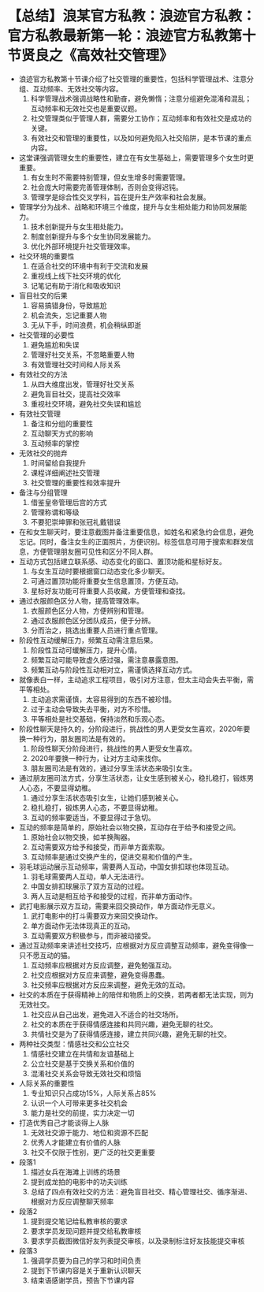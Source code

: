 # 【总结】浪某官方私教：浪迹官方私教：官方私教最新第一轮：浪迹官方私教第十节贤良之《高效社交管理》

-   浪迹官方私教第十节课介绍了社交管理的重要性，包括科学管理战术、注意分组、互动频率、无效社交等内容。
    1.  科学管理战术强调战略性和勤奋，避免懒惰；注意分组避免混淆和混乱；互动频率和无效社交也是重要议题。
    2.  社交管理类似于管理人群，需要分工协作；互动频率和有效社交是成功的关键。
    3.  有效社交和管理的重要性，以及如何避免陷入社交陷阱，是本节课的重点内容。
-   这堂课强调管理女生的重要性，建立在有女生基础上，需要管理多个女生时更重要。
    1.  有女生时不需要特别管理，但女生增多时需要管理。
    2.  社会庞大时需要完善管理体制，否则会变得迟钝。
    3.  管理学是综合性交叉学科，旨在提升生产效率和社会发展。
-   管理学分为战术、战略和环境三个维度，提升与女生相处能力和协同发展能力。
    1.  技术创新提升与女生相处能力。
    2.  制度创新提升与多个女生协同发展能力。
    3.  优化外部环境提升社交管理效率。
-   社交环境的重要性
    1.  在适合社交的环境中有利于交流和发展
    2.  重视线上线下社交环境的优化
    3.  记笔记有助于消化和吸收知识
-   盲目社交的后果
    1.  容易搞错身份，导致尴尬
    2.  机会流失，忘记重要人物
    3.  无从下手，时间浪费，机会稍纵即逝
-   社交管理的必要性
    1.  避免尴尬和失误
    2.  管理好社交关系，不忽略重要人物
    3.  有效管理社交时间和人际关系
-   有效社交的方法
    1.  从四大维度出发，管理好社交关系
    2.  避免盲目社交，提高社交效率
    3.  重视社交环境，避免社交失误和尴尬
-   有效社交管理
    1.  备注和分组的重要性
    2.  互动聊天方式的影响
    3.  互动频率的掌控
-   无效社交的抛弃
    1.  时间留给自我提升
    2.  课程详细阐述社交管理
    3.  社交管理的重要性和效率提升
-   备注与分组管理
    1.  借鉴皇帝管理后宫的方式
    2.  管理称谓和等级
    3.  不要犯崇坤罪和张冠礼戴错误
-   在和女生聊天时，要注意截图并备注重要信息，如姓名和紧急约会信息，避免忘记。同时，备注女生的正面照片，方便识别。标签信息可用于搜索和群发信息，方便管理朋友圈可见性和区分不同人群。
-   互动方式包括建立联系感、动态变化的窗口、置顶功能和星标好友。
    1.  与女生互动时要根据窗口动态变化多少聊天。
    2.  可通过置顶功能将重要女生信息置顶，方便互动。
    3.  星标好友功能可将重要人员收藏，方便管理和查找。
-   通过衣服颜色区分人物，提高管理效率。
    1.  衣服颜色区分人物，方便辨别和管理。
    2.  通过衣服颜色区分团队成员，便于分辨。
    3.  分而治之，挑选出重要人员进行重点管理。
-   阶段性互动缓解压力，频繁互动需注意后果。
    1.  阶段性互动可缓解压力，提升心情。
    2.  频繁互动可能导致虚久感过强，需注意暴露意图。
    3.  频繁互动与阶段性互动相对立，需谨慎选择互动方式。
-   就像表白一样，主动追求工程项目，吸引对方注意，但太主动会失去平衡，需平等相处。
    1.  主动追求需谨慎，太容易得到的东西不被珍惜。
    2.  过于主动会导致失去平衡，对方不珍惜。
    3.  平等相处是社交基础，保持淡然和乐观心态。
-   阶段性聊天是持久的，分阶段进行，挑战性的男人更受女生喜欢，2020年要换一种行为，朋友圈司法是有效的。
    1.  阶段性聊天分阶段进行，挑战性的男人更受女生喜欢。
    2.  2020年要换一种行为，让对方主动来找你。
    3.  朋友圈司法是有效的，通过分享生活状态来吸引女生。
-   通过朋友圈司法方式，分享生活状态，让女生感到被关心，稳扎稳打，锻炼男人心态，不要显得幼稚。
    1.  通过分享生活状态吸引女生，让她们感到被关心。
    2.  稳扎稳打，锻炼男人心态，不要显得幼稚。
    3.  互动的频率要适当，不要显得过于急切。
-   互动的频率是简单的，原始社会以物交换，互动存在于给予和接受之间。
    1.  原始社会以物交换，如羊换陶器。
    2.  互动需要双方给予和接受，而非单方面索取。
    3.  互动频率是通过交换产生的，促进交易和价值的产生。
-   羽毛球运动展示互动频率，需要两人互动，中国女排扣球也体现互动。
    1.  羽毛球需要两人互动，单人无法进行。
    2.  中国女排扣球展示了双方互动的过程。
    3.  两人互动是相互给予和接受的过程，而非单方面动作。
-   武打电影展示双方互动，需要来回交换动作，单方面动作无意义。
    1.  武打电影中的打斗需要双方来回交换动作。
    2.  单方面动作无法体现真正的互动。
    3.  互动需要双方积极参与，而非被动接受。
-   通过互动频率来讲述社交技巧，应根据对方反应调整互动频率，避免变得像一只不愿互动的猫。
    1.  互动频率应根据对方反应调整，避免勉强互动。
    2.  社交应根据对方反应来调整，避免变得愚蠢。
    3.  社交频率应根据对方反应来调整，避免无效的互动。
-   社交的本质在于获得精神上的陪伴和物质上的交换，若两者都无法实现，则为无效社交。
    1.  社交应从自己出发，避免进入不适合的社交场所。
    2.  社交的本质在于获得情感连接和共同兴趣，避免无聊的社交。
    3.  共情社交是为了获得情感连接，建立共同兴趣，避免无聊的社交。
-   两种社交类型：情感社交和公立社交
    1.  情感社交建立在共情和友谊基础上
    2.  公立社交是基于交换关系和价值的
    3.  混淆社交关系会导致无效社交和烦恼
-   人际关系的重要性
    1.  专业知识只占成功15%，人际关系占85%
    2.  认识一个人可带来更多社交机会
    3.  能力是社交的前提，实力决定一切
-   打造优秀自己才能谈得上人脉
    1.  无效社交源于能力、地位和资源不匹配
    2.  优秀人才能建立有价值的人脉
    3.  社交不仅限于性别，更广泛的社交更重要
-   段落1
    1.  描述女兵在海滩上训练的场景
    2.  提到成龙拍的电影中的功夫训练
    3.  总结了四点有效社交的方法：避免盲目社交、精心管理社交、循序渐进、根据对方反应调整聊天频率
-   段落2
    1.  提到提交笔记给私教审核的要求
    2.  要求学员发现问题并提交给私教审核
    3.  要求学员截图微信好友列表提交审核，以及录制标注好友技能提交审核
-   段落3
    1.  强调学员要为自己的学习和时间负责
    2.  提到下节课内容是关于重新认识聊天
    3.  结束语感谢学员，预告下节课内容